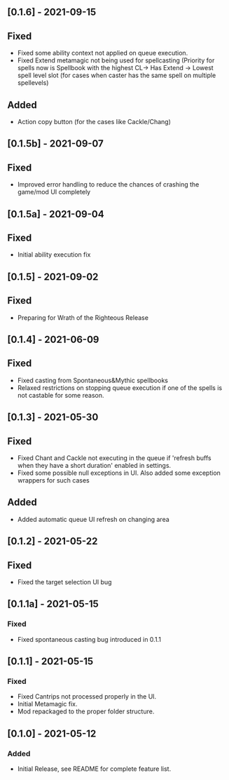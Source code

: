 ﻿## [0.1.6] - 2021-09-15
## Fixed
- Fixed some ability context not applied on queue execution.
- Fixed Extend metamagic not being used for spellcasting 
(Priority for spells now is Spellbook with the highest CL-> 
Has Extend -> Lowest spell level slot (for cases when caster has 
the same spell on multiple spellevels)
## Added
- Action copy button (for the cases like Cackle/Chang)

## [0.1.5b] - 2021-09-07
## Fixed
- Improved error handling to reduce the chances of crashing the game/mod 
UI completely

## [0.1.5a] - 2021-09-04
## Fixed
- Initial ability execution fix

## [0.1.5] - 2021-09-02
## Fixed
- Preparing for Wrath of the Righteous Release
## [0.1.4] - 2021-06-09
## Fixed
- Fixed casting from Spontaneous&Mythic spellbooks
- Relaxed restrictions on stopping queue execution if one of the spells is not castable for some reason.

## [0.1.3] - 2021-05-30
## Fixed
- Fixed Chant and Cackle not executing in the queue if 'refresh buffs when they have a short duration' enabled in settings.
- Fixed some possible null exceptions in UI. Also added some exception wrappers for such cases
## Added
- Added automatic queue UI refresh on changing area

## [0.1.2] - 2021-05-22
## Fixed
- Fixed the target selection UI bug

## [0.1.1a] - 2021-05-15
### Fixed
- Fixed spontaneous casting bug introduced in 0.1.1

## [0.1.1] - 2021-05-15
### Fixed
- Fixed Cantrips not processed properly in the UI.
- Initial Metamagic fix.
- Mod repackaged to the proper folder structure.

## [0.1.0] - 2021-05-12
### Added
- Initial Release, see README for complete feature list.
